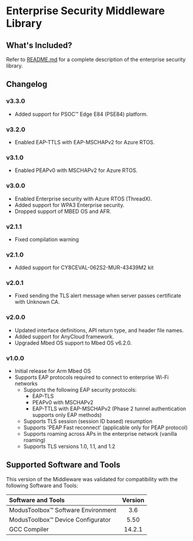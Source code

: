 # Enterprise Security Middleware Library

## What's Included?
Refer to [README.md](./README.md) for a complete description of the enterprise security library.

## Changelog

### v3.3.0
* Added support for PSOC&trade; Edge E84 (PSE84) platform.

### v3.2.0
* Enabled EAP-TTLS with EAP-MSCHAPv2 for Azure RTOS.

### v3.1.0
* Enabled PEAPv0 with MSCHAPv2 for Azure RTOS.

### v3.0.0
* Enabled Enterprise security with Azure RTOS (ThreadX).
* Added support for WPA3 Enterprise security.
* Dropped support of MBED OS and AFR.

### v2.1.1
* Fixed compilation warning

### v2.1.0
* Added support for CY8CEVAL-062S2-MUR-43439M2 kit

### v2.0.1
* Fixed sending the TLS alert message when server passes certificate with Unknown CA.

### v2.0.0
* Updated interface definitions, API return type, and header file names.
* Added support for AnyCloud framework.
* Upgraded Mbed OS support to Mbed OS v6.2.0.

### v1.0.0
* Initial release for Arm Mbed OS
* Supports EAP protocols required to connect to enterprise Wi-Fi networks
    - Supports the following EAP security protocols:
        * EAP-TLS
        * PEAPv0 with MSCHAPv2
        * EAP-TTLS with EAP-MSCHAPv2 (Phase 2 tunnel authentication supports only EAP methods)
    - Supports TLS session (session ID based) resumption
    - Supports 'PEAP Fast reconnect' (applicable only for PEAP protocol)
    - Supports roaming across APs in the enterprise network (vanilla roaming)
    - Supports TLS versions 1.0, 1.1, and 1.2

## Supported Software and Tools
This version of the Middleware was validated for compatibility with the following Software and Tools:

| Software and Tools                                        | Version |
| :---                                                      | :----:  |
| ModusToolbox&trade; Software Environment                  | 3.6     |
| ModusToolbox&trade; Device Configurator                   | 5.50    |
| GCC Compiler                                              | 14.2.1  |
